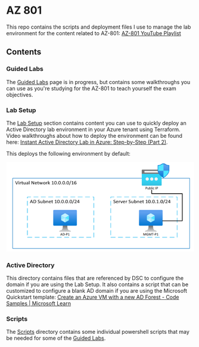 # AZ 801
This repo contains the scripts and deployment files I use to manage the lab environment for the content related to AZ-801:
[AZ-801 YouTube Playlist](https://youtube.com/playlist?list=PLf4LHvX8--d9OHjQOs5Mnk1nNE0BTD488&si=8rz_vlgdxWSazdRV)

## Contents

### Guided Labs
The [Guided Labs](https://github.com/DanZab/az801/tree/main/Guided%20Labs) page is in progress, but contains some walkthroughs you can use as you're studying for the AZ-801 to teach yourself the exam objectives.


### Lab Setup
The [Lab Setup](https://github.com/DanZab/az801/tree/main/Lab%20Setup) section contains content you can use to quickly deploy an Active Directory lab environment in your Azure tenant using Terraform. Video walkthroughs about how to deploy the environment can be found here: [Instant Active Directory Lab in Azure: Step-by-Step (Part 2)](https://youtu.be/dlGQxzPiXsk).

This deploys the following environment by default:

![AD Lab Environment](diagram.png)

### Active Directory
This directory contains files that are referenced by DSC to configure the domain if you are using the Lab Setup. It also contains a script that can be customized to configure a blank AD domain if you are using the Microsoft Quickstart template: [Create an Azure VM with a new AD Forest - Code Samples | Microsoft Learn](https://learn.microsoft.com/en-us/samples/azure/azure-quickstart-templates/active-directory-new-domain/)

### Scripts
The [Scripts](https://github.com/DanZab/az801/tree/main/Scripts) directory contains some individual powershell scripts that may be needed for some of the [Guided Labs](https://github.com/DanZab/az801/tree/main/Guided%20Labs).


